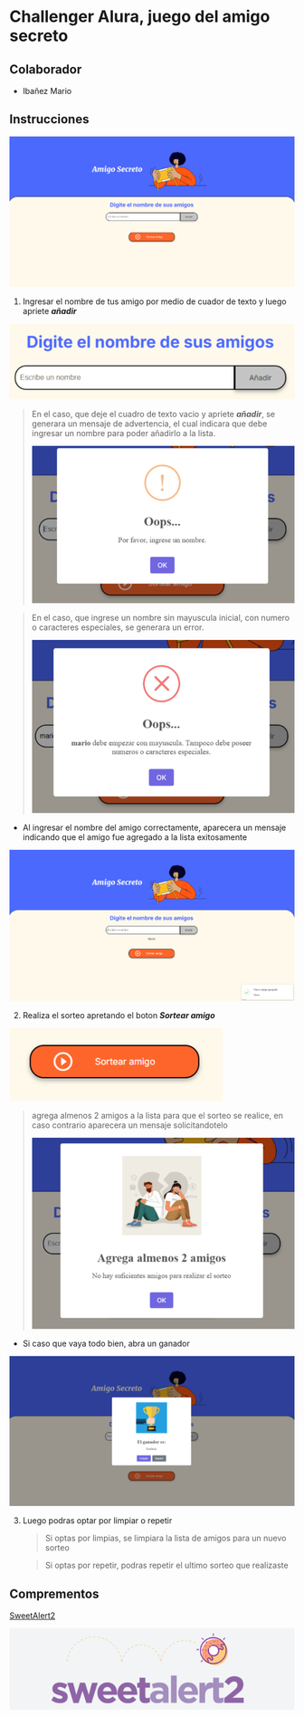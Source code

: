# Challenger Alura, juego del amigo secreto

## Colaborador

- Ibañez Mario

## Instrucciones

![portada](https://github.com/Ched2370/imagenes/blob/main/portada.PNG)

1. Ingresar el nombre de tus amigo por medio de cuador de texto y luego apriete **_añadir_**

![cuandro de texto](https://github.com/Ched2370/imagenes/blob/main/cuadro_de_texto.png)

> En el caso, que deje el cuadro de texto vacio y apriete **_añadir_**, se generara un mensaje de advertencia, el cual indicara que debe ingresar un nombre para poder añadirlo a la lista.
>
>![mensaje de advertencia](https://github.com/Ched2370/imagenes/blob/main/mensaje_de_advertencia.png)

> En el caso, que ingrese un nombre sin mayuscula inicial, con numero o caracteres especiales, se generara un error.
>
>![error al ingresar el nombre de tu amigo](https://github.com/Ched2370/imagenes/blob/main/error_al_ingresar_nombre.png)

- Al ingresar el nombre del amigo correctamente, aparecera un mensaje indicando que el amigo fue agregado a la lista exitosamente

![nuevo amigo agregado](https://github.com/Ched2370/imagenes/blob/main/portada_04.PNG)

2. Realiza el sorteo apretando el boton **_Sortear amigo_**

![sorteo de amiogos](https://github.com/Ched2370/imagenes/blob/main/sortear_amigo.png)

> agrega almenos 2 amigos a la lista para que el sorteo se realice, en caso contrario aparecera un mensaje solicitandotelo
>
>![agregar almenos 2 amigos](https://github.com/Ched2370/imagenes/blob/main/agrega_almenos_2_amigos.png)

- Si caso que vaya todo bien, abra un ganador

![ganador](https://github.com/Ched2370/imagenes/blob/main/portada_06.PNG)

3. Luego podras optar por limpiar o repetir

   > Si optas por limpias, se limpiara la lista de amigos para un nuevo sorteo
   
   > Si optas por repetir, podras repetir el ultimo sorteo que realizaste
   
## Comprementos

<a href="https://sweetalert2.github.io/" target="_blank">SweetAlert2</a>

![SweetAlert2](https://github.com/Ched2370/imagenes/blob/main/SweetAlert2.png)
